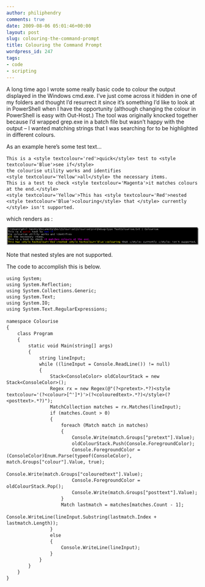 ```yaml
---
author: philiphendry
comments: true
date: 2009-08-06 05:01:46+00:00
layout: post
slug: colouring-the-command-prompt
title: Colouring the Command Prompt
wordpress_id: 247
tags:
- code
- scripting
---
```


A long time ago I wrote some really basic code to colour the output displayed in the Windows cmd.exe. I’ve just come across it hidden in one of my folders and thought I’d resurrect it since it’s something I’d like to look at in PowerShell when I have the opportunity (although changing the colour in PowerShell is easy with Out-Host.) The tool was originally knocked together because I’d wrapped grep.exe in a batch file but wasn’t happy with the output – I wanted matching strings that I was searching for to be highlighted in different colours.

 

As an example here’s some test text…

 
    
    This is a <style textcolour='red'>quick</style> test to <style textcolour='Blue'>see if</style>
    the colourise utility works and identifies
    <style textcolour='Yellow'>all</style> the necessary items.
    This is a test to check <style textcolour='Magenta'>it matches colours at the end.</style>
    <style textcolour='Yellow'>This has <style textcolour='Red'>nested <style textcolour='Blue'>colouring</style> that </style> currently </style> isn't supported.



which renders as :

[![image](/assets/2009/08/image_thumb.png)](/assets/2009/08/image.png)

Note that nested styles are not supported.

The code to accomplish this is below.
    
```
using System;
using System.Reflection;
using System.Collections.Generic;
using System.Text;
using System.IO;
using System.Text.RegularExpressions;

namespace Colourise
{
    class Program
    {
        static void Main(string[] args)
        {
            string lineInput;
            while ((lineInput = Console.ReadLine()) != null)
            {
                Stack<ConsoleColor> oldColourStack = new Stack<ConsoleColor>();
                Regex rx = new Regex(@"(?<pretext>.*?)<style textcolour='(?<colour>[^']*)'>(?<colouredtext>.*?)</style>(?<posttext>.*?)");
                MatchCollection matches = rx.Matches(lineInput);
                if (matches.Count > 0)
                {
                    foreach (Match match in matches)
                    {
                        Console.Write(match.Groups["pretext"].Value);
                        oldColourStack.Push(Console.ForegroundColor);
                        Console.ForegroundColor = (ConsoleColor)Enum.Parse(typeof(ConsoleColor), match.Groups["colour"].Value, true);
                        Console.Write(match.Groups["colouredtext"].Value);
                        Console.ForegroundColor = oldColourStack.Pop();
                        Console.Write(match.Groups["posttext"].Value);
                    }
                    Match lastmatch = matches[matches.Count - 1];
                    Console.WriteLine(lineInput.Substring(lastmatch.Index + lastmatch.Length));
                }
                else
                {
                    Console.WriteLine(lineInput);
                }
            }
        }
    }
}
```